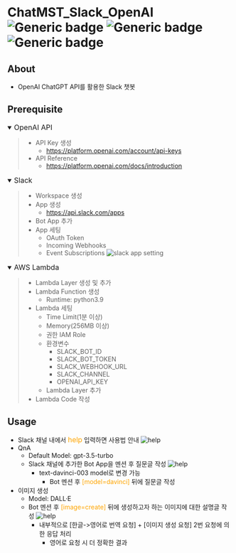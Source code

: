 # ChatMST_Slack_OpenAI ![Generic badge](https://img.shields.io/badge/OpenAI-blue.svg) ![Generic badge](https://img.shields.io/badge/python-AWS_Lambda-darkgreen.svg) ![Generic badge](https://img.shields.io/badge/Slack-purple.svg) 

## About
* OpenAI ChatGPT API를 활용한 Slack 챗봇

## Prerequisite
<details open>
<summary><font size="3em">OpenAI API</font></summary>
<div markdown="1">

> * API Key 생성
>   * https://platform.openai.com/account/api-keys
> * API Reference
>   * https://platform.openai.com/docs/introduction

</div>
</details>

<details open>
<summary><font size="3em">Slack</font></summary>
<div markdown="1">

> * Workspace 생성
> * App 생성
>   * https://api.slack.com/apps
> * Bot App 추가
> * App 세팅
>   * OAuth Token
>   * Incoming Webhooks
>   * Event Subscriptions
  ![slack app setting](https://user-images.githubusercontent.com/40586079/230657106-071a7f31-a3cf-4b2f-b5b6-eb61943b1366.png)

</div>
</details>

<details open>
<summary><font size="3em">AWS Lambda</font></summary>
<div markdown="1">

> * Lambda Layer 생성 및 추가
> * Lambda Function 생성
>   * Runtime: python3.9
> * Lambda 세팅
>   * Time Limit(1분 이상)
>   * Memory(256MB 이상)
>   * 권한 IAM Role
>   * 환경변수
>     * SLACK_BOT_ID
>     * SLACK_BOT_TOKEN
>     * SLACK_WEBHOOK_URL
>     * SLACK_CHANNEL
>     * OPENAI_API_KEY
>   * Lambda Layer 추가
>  * Lambda Code 작성
  
## Usage
* Slack 채널 내에서 <font size='3em' color="orange">help</font> 입력하면 사용법 안내
  ![help](https://user-images.githubusercontent.com/40586079/230657323-16037253-82ad-4e1b-9c57-cfe25431ef95.png)
* QnA
  * Default Model: gpt-3.5-turbo
  * Slack 채널에 추가한 Bot App을 멘션 후 질문글 작성
  ![help](https://user-images.githubusercontent.com/40586079/230658169-f7d820ad-9594-4de8-b425-6fcfdd2c57f2.png)
    * text-davinci-003 model로 변경 가능
      * Bot 멘션 후 <font color="orange">[model=davinci]</font> 뒤에 질문글 작성
* 이미지 생성
  * Model: DALL·E
  * Bot 멘션 후 <font color="orange">[image=create]</font> 뒤에 생성하고자 하는 이미지에 대한 설명글 작성
  ![help](https://user-images.githubusercontent.com/40586079/230657490-ab5652a5-c1f7-41fe-84dd-2a8c76f04fe8.png)
    * 내부적으로 [한글->영어로 번역 요청] + [이미지 생성 요청] 2번 요청에 의한 응답 처리
      * 영어로 요청 시 더 정확한 결과